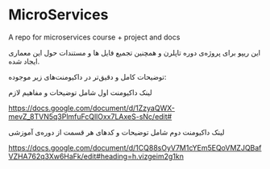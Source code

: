 # MicroServices
A repo for microservices course + project and docs

این ریپو برای پروژه‌ی دوره تاپلرن و همچنین تجمیع فایل ها و مستندات حول این معماری ایجاد شده.

توضیحات کامل و دقیق‌تر در داکیومنت‌های زیر موجوده:

لینک داکیومنت اول شامل توضیحات و مفاهیم لازم

https://docs.google.com/document/d/1ZzyaQWX-mevZ_8TVN5q3PlmfuFcQllOxx7LAxeS-sNc/edit#


لینک داکیومنت دوم شامل توضیحات و کدهای هر قسمت از دوره‌ی آموزشی

https://docs.google.com/document/d/1CQ88sOyV7M1cYEm5EQoVMZJQBafVZHA762q3Xw6HaFk/edit#heading=h.vizgeim2g1kn
